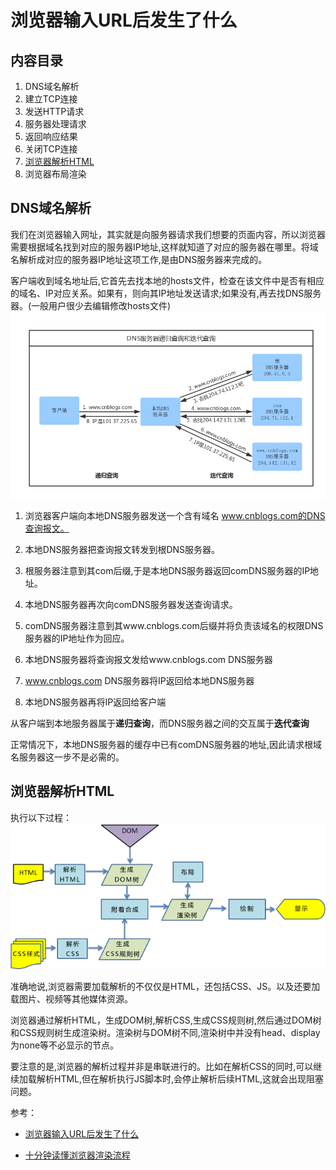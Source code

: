 # 浏览器输入URL后发生了什么

## 内容目录
1. DNS域名解析
2. 建立TCP连接
3. 发送HTTP请求
4. 服务器处理请求
5. 返回响应结果
6. 关闭TCP连接
7. [浏览器解析HTML](#浏览器解析HTML)
8. 浏览器布局渲染

## DNS域名解析
我们在浏览器输入网址，其实就是向服务器请求我们想要的页面内容，所以浏览器需要根据域名找到对应的服务器IP地址,这样就知道了对应的服务器在哪里。将域名解析成对应的服务器IP地址这项工作,是由DNS服务器来完成的。

客户端收到域名地址后,它首先去找本地的hosts文件，检查在该文件中是否有相应的域名、IP对应关系。如果有，则向其IP地址发送请求;如果没有,再去找DNS服务器。(一般用户很少去编辑修改hosts文件)
![DNS-Parsing](img/dns-parsing.png)

1. 浏览器客户端向本地DNS服务器发送一个含有域名 www.cnblogs.com的DNS查询报文。

2. 本地DNS服务器把查询报文转发到根DNS服务器。
3. 根服务器注意到其com后缀,于是本地DNS服务器返回comDNS服务器的IP地址。
4. 本地DNS服务器再次向comDNS服务器发送查询请求。
5. comDNS服务器注意到其www.cnblogs.com后缀并将负责该域名的权限DNS服务器的IP地址作为回应。
6. 本地DNS服务器将查询报文发给www.cnblogs.com DNS服务器
7. www.cnblogs.com DNS服务器将IP返回给本地DNS服务器
8. 本地DNS服务器再将IP返回给客户端

从客户端到本地服务器属于**递归查询**，而DNS服务器之间的交互属于**迭代查询**

正常情况下，本地DNS服务器的缓存中已有comDNS服务器的地址,因此请求根域名服务器这一步不是必需的。


## 浏览器解析HTML
执行以下过程：
![browser rendering process](img/browser-rendering-process.png)

准确地说,浏览器需要加载解析的不仅仅是HTML，还包括CSS、JS。以及还要加载图片、视频等其他媒体资源。  

浏览器通过解析HTML，生成DOM树,解析CSS,生成CSS规则树,然后通过DOM树和CSS规则树生成渲染树。渲染树与DOM树不同,渲染树中并没有head、display为none等不必显示的节点。

要注意的是,浏览器的解析过程并非是串联进行的。比如在解析CSS的同时,可以继续加载解析HTML,但在解析执行JS脚本时,会停止解析后续HTML,这就会出现阻塞问题。



参考：

+ [浏览器输入URL后发生了什么](http://www.xuecaijie.com/it/157.html#1Q64p5DeC8dKFF)

+ [十分钟读懂浏览器渲染流程](http://www.xuecaijie.com/htmlcss/172.html)